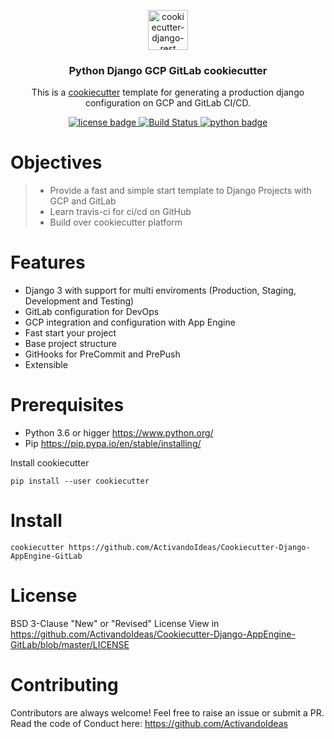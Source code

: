 <p align="center">
  <img width="64" src="https://avatars1.githubusercontent.com/u/66532658?s=400&u=f2457dec96897c5dbc843372ec8b325589ab84d5&v=4" alt="cookiecutter-django-rest">
  <h3 align="center">Python Django GCP GitLab cookiecutter</h3>
  <p align="center">
    This is a <a href="https://github.com/cookiecutter/cookiecutter" target="__blank">cookiecutter</a> template for generating a production django configuration on GCP and GitLab CI/CD.
  </p>
  <p align="center">
    <a href="https://github.com/ActivandoIdeas/Cookiecutter-Django-AppEngine-GitLab/blob/master/LICENSE">
      	<img src="https://img.shields.io/badge/License-BSD3-blue.svg"  alt="license badge"/>
    </a>
    <a href="https://travis-ci.com/ActivandoIdeas/Cookiecutter-Django-AppEngine-GitLab.svg?branch=master">
        <img src="https://img.shields.io/travis/ActivandoIdeas/Cookiecutter-Django-AppEngine-GitLab.svg?label=django-cookiecutter" alt="Build Status">
    </a>
    <a href="https://www.python.org/">
        <img src="https://img.shields.io/pypi/pyversions/Django.svg?style=flat-square"  alt="python badge">
    </a>
  </p>
</p>

# Objectives

> * Provide a fast and simple start template to Django Projects with GCP and GitLab
> * Learn travis-ci for ci/cd on GitHub
> * Build over cookiecutter platform

# Features

- Django 3 with support for multi enviroments (Production, Staging, Development and Testing)
- GitLab configuration for DevOps
- GCP integration and configuration with App Engine
- Fast start your project
- Base project structure
- GitHooks for PreCommit and PrePush
- Extensible

# Prerequisites

* Python 3.6 or higger https://www.python.org/
* Pip https://pip.pypa.io/en/stable/installing/

Install cookiecutter

```shell
pip install --user cookiecutter
```

# Install

```shell
cookiecutter https://github.com/ActivandoIdeas/Cookiecutter-Django-AppEngine-GitLab
```

# License

BSD 3-Clause "New" or "Revised" License
View in https://github.com/ActivandoIdeas/Cookiecutter-Django-AppEngine-GitLab/blob/master/LICENSE

# Contributing

Contributors are always welcome!
Feel free to raise an issue or submit a PR.
Read the code of Conduct here: https://github.com/ActivandoIdeas
